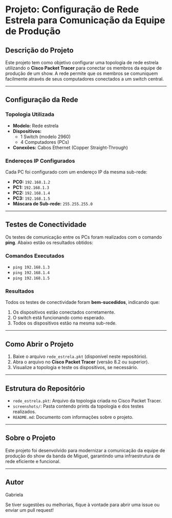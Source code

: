 # Projeto: Configuração de Rede Estrela para Comunicação da Equipe de Produção

## Descrição do Projeto
Este projeto tem como objetivo configurar uma topologia de rede estrela utilizando o **Cisco Packet Tracer** para conectar os membros da equipe de produção de um show. A rede permite que os membros se comuniquem facilmente através de seus computadores conectados a um switch central.

---

## Configuração da Rede

### Topologia Utilizada
- **Modelo:** Rede estrela
- **Dispositivos:**
  - 1 Switch (modelo 2960)
  - 4 Computadores (PCs)
- **Conexões:** Cabos Ethernet (Copper Straight-Through)

### Endereços IP Configurados
Cada PC foi configurado com um endereço IP da mesma sub-rede:
- **PC0:** `192.168.1.2`
- **PC1:** `192.168.1.3`
- **PC2:** `192.168.1.4`
- **PC3:** `192.168.1.5`
- **Máscara de Sub-rede:** `255.255.255.0`

---

## Testes de Conectividade
Os testes de comunicação entre os PCs foram realizados com o comando **ping**. Abaixo estão os resultados obtidos:

### Comandos Executados
- `ping 192.168.1.3`
- `ping 192.168.1.4`
- `ping 192.168.1.5`

### Resultados
Todos os testes de conectividade foram **bem-sucedidos**, indicando que:
1. Os dispositivos estão conectados corretamente.
2. O switch está funcionando como esperado.
3. Todos os dispositivos estão na mesma sub-rede.

---

## Como Abrir o Projeto
1. Baixe o arquivo `rede_estrela.pkt` (disponível neste repositório).
2. Abra o arquivo no **Cisco Packet Tracer** (versão 8.2 ou superior).
3. Visualize a topologia e teste os dispositivos, se necessário.

---

## Estrutura do Repositório
- `rede_estrela.pkt`: Arquivo da topologia criada no Cisco Packet Tracer.
- `screenshots/`: Pasta contendo prints da topologia e dos testes realizados.
- `README.md`: Documento com informações sobre o projeto.

---

## Sobre o Projeto
Este projeto foi desenvolvido para modernizar a comunicação da equipe de produção do show da banda de Miguel, garantindo uma infraestrutura de rede eficiente e funcional.

---

## Autor
Gabriela

Se tiver sugestões ou melhorias, fique à vontade para abrir uma issue ou enviar um pull request!

